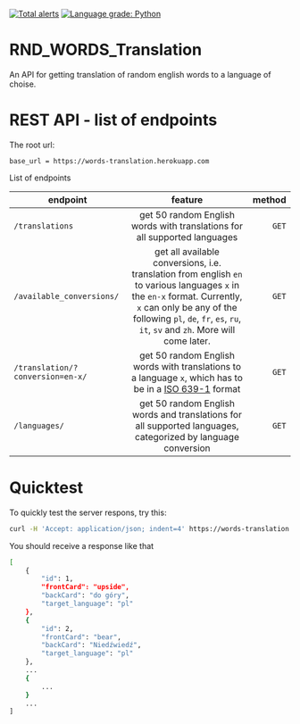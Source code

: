 [![Total alerts](https://img.shields.io/lgtm/alerts/g/mgierada/words_translation.svg?logo=lgtm&logoWidth=18)](https://lgtm.com/projects/g/mgierada/words_translation/alerts/)
[![Language grade: Python](https://img.shields.io/lgtm/grade/python/g/mgierada/words_translation.svg?logo=lgtm&logoWidth=18)](https://lgtm.com/projects/g/mgierada/words_translation/context:python)

# RND_WORDS_Translation

An API for getting translation of random english words to a language of choise.

# REST API - list of endpoints

The root url:

`base_url = https://words-translation.herokuapp.com`

List of endpoints

| endpoint                         |                                                                                                                  feature                                                                                                                  | method |
| -------------------------------- | :---------------------------------------------------------------------------------------------------------------------------------------------------------------------------------------------------------------------------------------: | -----: |
| `/translations`                  |                                                                                 get 50 random English words with translations for all supported languages                                                                                 |  `GET` |
| `/available_conversions/`        | get all available conversions, i.e. translation from english `en` to various languages `x` in the `en-x` format. Currently, `x` can only be any of the following `pl`, `de`, `fr`, `es`, `ru`, `it`, `sv` and `zh`. More will come later. |  `GET` |
| `/translation/?conversion=en-x/` |                                      get 50 random English words with translations to a language `x`, which has to be in a [ISO 639-1](https://en.wikipedia.org/wiki/List_of_ISO_639-1_codes) format                                      |  `GET` |
| `/languages/`                    |                                                               get 50 random English words and translations for all supported languages, categorized by language conversion                                                                |  `GET` |

# Quicktest

To quickly test the server respons, try this:

````bash
curl -H 'Accept: application/json; indent=4' https://words-translation.herokuapp.com/translations/```
````

You should receive a response like that

```bash
[
    {
        "id": 1,
        "frontCard": "upside",
        "backCard": "do góry",
        "target_language": "pl"
    },
    {
        "id": 2,
        "frontCard": "bear",
        "backCard": "Niedźwiedź",
        "target_language": "pl"
    },
    ...
    {
        ...
    }
    ...
]
```
